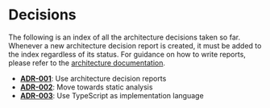 # Decisions

The following is an index of all the architecture decisions taken so far. Whenever a new architecture decision report is created, it must be added to the index regardless of its status. For guidance on how to write reports, please refer to the [architecture documentation](../README.md).

- [**ADR-001**](adr-001.md): Use architecture decision reports
- [**ADR-002**](adr-002.md): Move towards static analysis
- [**ADR-003**](adr-003.md): Use TypeScript as implementation language
